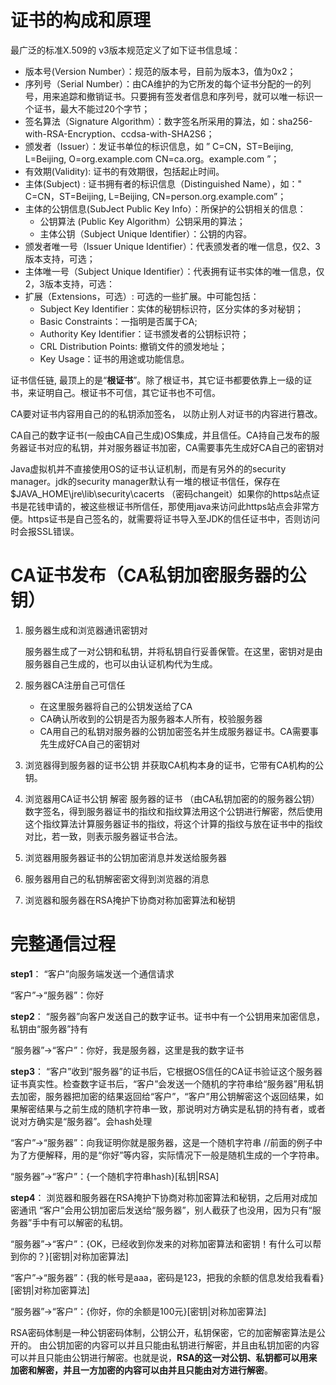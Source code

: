 # 证书的构成和原理

最广泛的标准X.509的 v3版本规范定义了如下证书信息域：

- 版本号(Version Number）：规范的版本号，目前为版本3，值为0x2；
- 序列号（Serial Number）：由CA维护的为它所发的每个证书分配的一的列号，用来追踪和撤销证书。只要拥有签发者信息和序列号，就可以唯一标识一个证书，最大不能过20个字节；
- 签名算法（Signature Algorithm）：数字签名所采用的算法，如：sha256-with-RSA-Encryption、ccdsa-with-SHA2S6；
- 颁发者（Issuer）：发证书单位的标识信息，如 ” C=CN，ST=Beijing, L=Beijing, O=org.example.com CN=ca.org。example.com ”；
- 有效期(Validity): 证书的有效期很，包括起止时间。
- 主体(Subject) : 证书拥有者的标识信息（Distinguished Name），如：" C=CN，ST=Beijing, L=Beijing, CN=person.org.example.com”；
- 主体的公钥信息(SubJect Public Key Info）：所保护的公钥相关的信息：
  - 公钥算法 (Public Key Algorithm）公钥采用的算法；
  - 主体公钥（Subject Unique Identifier）：公钥的内容。
- 颁发者唯一号（Issuer Unique Identifier）：代表颁发者的唯一信息，仅2、3版本支持，可选；
- 主体唯一号（Subject Unique Identifier）：代表拥有证书实体的唯一信息，仅2，3版本支持，可选：
- 扩展（Extensions，可选）: 可选的一些扩展。中可能包括：
  - Subject Key Identifier：实体的秘钥标识符，区分实体的多对秘钥；
  - Basic Constraints：一指明是否属于CA;
  - Authority Key Identifier：证书颁发者的公钥标识符；
  - CRL Distribution Points: 撤销文件的颁发地址；
  - Key Usage：证书的用途或功能信息。

证书信任链, 最顶上的是“**根证书**”。除了根证书，其它证书都要依靠上一级的证书，来证明自己。根证书不可信，其它证书也不可信。

CA要对证书内容用自己的的私钥添加签名， 以防止别人对证书的内容进行篡改。



CA自己的数字证书(一般由CA自己生成)OS集成，并且信任。CA持自己发布的服务器证书对应的私钥，并对服务器证书加密，CA需要事先生成好CA自己的密钥对

Java虚拟机并不直接使用OS的证书认证机制，而是有另外的的security manager。jdk的security manager默认有一堆的根证书信任，保存在$JAVA_HOME\jre\lib\security\cacerts  （密码changeit）如果你的https站点证书是花钱申请的，被这些根证书所信任，那使用java来访问此https站点会非常方便。https证书是自己签名的，就需要将证书导入至JDK的信任证书中，否则访问时会报SSL错误。



# CA证书发布（CA私钥加密服务器的公钥）

1. 服务器生成和浏览器通讯密钥对

   服务器生成了一对公钥和私钥，并将私钥自行妥善保管。在这里，密钥对是由服务器自己生成的，也可以由认证机构代为生成。

2. 服务器CA注册自己可信任

   - 在这里服务器将自己的公钥发送给了CA
   - CA确认所收到的公钥是否为服务器本人所有，校验服务器
   - CA用自己的私钥对服务器的公钥加密签名并生成服务器证书。CA需要事先生成好CA自己的密钥对

   

3. 浏览器得到服务器的证书公钥    并获取CA机构本身的证书，它带有CA机构的公钥。

4. 浏览器用CA证书公钥  解密  服务器的证书 （由CA私钥加密的的服务器公钥）数字签名，得到服务器证书的指纹和指纹算法用这个公钥进行解密，然后使用这个指纹算法计算服务器证书的指纹，将这个计算的指纹与放在证书中的指纹对比，若一致，则表示服务器证书合法。

5. 浏览器用服务器证书的公钥加密消息并发送给服务器

6. 服务器用自己的私钥解密密文得到浏览器的消息

7. 浏览器和服务器在RSA掩护下协商对称加密算法和秘钥

# 完整通信过程

**step1**： “客户”向服务端发送一个通信请求

“客户”->“服务器”：你好

**step2**： “服务器”向客户发送自己的数字证书。证书中有一个公钥用来加密信息，私钥由“服务器”持有

“服务器”->“客户”：你好，我是服务器，这里是我的数字证书 

 

**step3**： “客户”收到“服务器”的证书后，它根据OS信任的CA证书验证这个服务器证书真实性。检查数字证书后，“客户”会发送一个随机的字符串给“服务器”用私钥去加密，服务器把加密的结果返回给“客户”，“客户”用公钥解密这个返回结果，如果解密结果与之前生成的随机字符串一致，那说明对方确实是私钥的持有者，或者说对方确实是“服务器”。会hash处理

“客户”->“服务器”：向我证明你就是服务器，这是一个随机字符串   //前面的例子中为了方便解释，用的是“你好”等内容，实际情况下一般是随机生成的一个字符串。

“服务器”->“客户”：{一个随机字符串hash}[私钥|RSA]

 

**step4**： 浏览器和服务器在RSA掩护下协商对称加密算法和秘钥，之后用对成加密通讯   “客户”会用公钥加密后发送给“服务器”，别人截获了也没用，因为只有“服务器”手中有可以解密的私钥。

“服务器”->“客户”：{OK，已经收到你发来的对称加密算法和密钥！有什么可以帮到你的？}[密钥|对称加密算法]

“客户”->“服务器”：{我的帐号是aaa，密码是123，把我的余额的信息发给我看看}[密钥|对称加密算法]

“服务器”->“客户”：{你好，你的余额是100元}[密钥|对称加密算法]

RSA密码体制是一种公钥密码体制，公钥公开，私钥保密，它的加密解密算法是公开的。 由公钥加密的内容可以并且只能由私钥进行解密，并且由私钥加密的内容可以并且只能由公钥进行解密。也就是说，**RSA的这一对公钥、私钥都可以用来加密和解密，并且一方加密的内容可以由并且只能由对方进行解密**。